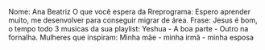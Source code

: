 Nome: Ana Beatriz 
O que você espera da Rreprograma: Espero aprender muito, me desenvolver para conseguir migrar de área. 
Frase: Jesus é bom, o tempo todo
3 musicas da sua playlist: Yeshua - A boa parte - Outro na fornalha.
Mulheres que inspiram: Minha mãe - minha irmã - minha esposa